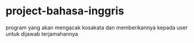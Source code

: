 # project-bahasa-inggris
program yang akan mengacak kosakata dan memberikannya kepada user untuk dijawab terjamahannya
